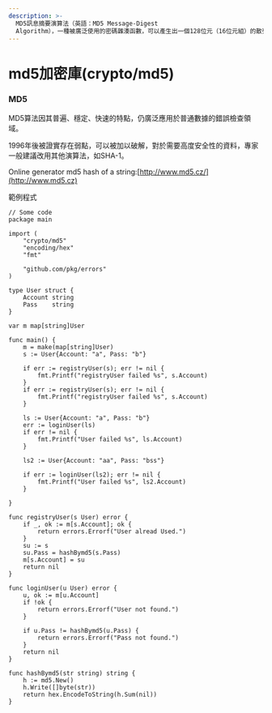 ```yaml
---
description: >-
  MD5訊息摘要演算法（英語：MD5 Message-Digest
  Algorithm），一種被廣泛使用的密碼雜湊函數，可以產生出一個128位元（16位元組）的散列值（hash value），用於確保信息傳輸完整一致。
---
```


# md5加密庫(crypto/md5)

### MD5

MD5算法因其普遍、穩定、快速的特點，仍廣泛應用於普通數據的錯誤檢查領域。

1996年後被證實存在弱點，可以被加以破解，對於需要高度安全性的資料，專家一般建議改用其他演算法，如SHA-1。

Online generator md5 hash of a string:[http://www.md5.cz/](http://www.md5.cz)

範例程式

```
// Some code
package main

import (
	"crypto/md5"
	"encoding/hex"
	"fmt"

	"github.com/pkg/errors"
)

type User struct {
	Account string
	Pass    string
}

var m map[string]User

func main() {
	m = make(map[string]User)
	s := User{Account: "a", Pass: "b"}

	if err := registryUser(s); err != nil {
		fmt.Printf("registryUser failed %s", s.Account)
	}
	if err := registryUser(s); err != nil {
		fmt.Printf("registryUser failed %s", s.Account)
	}

	ls := User{Account: "a", Pass: "b"}
	err := loginUser(ls)
	if err != nil {
		fmt.Printf("User failed %s", ls.Account)
	}

	ls2 := User{Account: "aa", Pass: "bss"}

	if err := loginUser(ls2); err != nil {
		fmt.Printf("User failed %s", ls2.Account)
	}

}

func registryUser(s User) error {
	if _, ok := m[s.Account]; ok {
		return errors.Errorf("User alread Used.")
	}
	su := s
	su.Pass = hashBymd5(s.Pass)
	m[s.Account] = su
	return nil
}

func loginUser(u User) error {
	u, ok := m[u.Account]
	if !ok {
		return errors.Errorf("User not found.")
	}

	if u.Pass != hashBymd5(u.Pass) {
		return errors.Errorf("Pass not found.")
	}
	return nil
}

func hashBymd5(str string) string {
	h := md5.New()
	h.Write([]byte(str))
	return hex.EncodeToString(h.Sum(nil))
}

```
